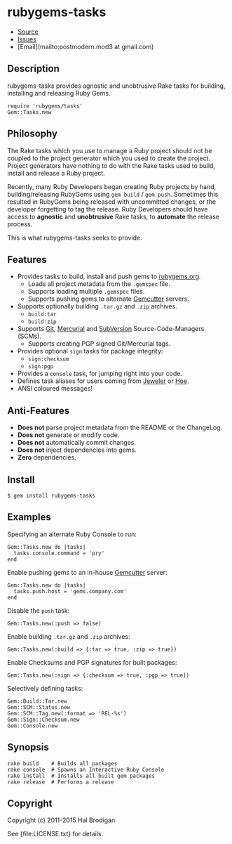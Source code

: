 # rubygems-tasks

* [Source](https://github.com/postmodern/rubygems-tasks)
* [Issues](https://github.com/postmodern/rubygems-tasks/issues)
* [Email](mailto:postmodern.mod3 at gmail.com)

## Description

rubygems-tasks provides agnostic and unobtrusive Rake tasks for building,
installing and releasing Ruby Gems.

    require 'rubygems/tasks'
    Gem::Tasks.new

## Philosophy

The Rake tasks which you use to manage a Ruby project should not be coupled
to the project generator which you used to create the project.
Project generators have nothing to do with the Rake tasks used to build,
install and release a Ruby project.

Recently, many Ruby Developers began creating Ruby projects by hand,
building/releasing RubyGems using `gem build` / `gem push`. Sometimes this
resulted in RubyGems being released with uncommitted changes, or the developer
forgetting to tag the release. Ruby Developers should have access to
**agnostic** and **unobtrusive** Rake tasks, to **automate** the release
process.

This is what rubygems-tasks seeks to provide.

## Features

* Provides tasks to build, install and push gems to [rubygems.org].
  * Loads all project metadata from the `.gemspec` file.
  * Supports loading multiple `.gemspec` files.
  * Supports pushing gems to alternate [Gemcutter] servers.
* Supports optionally building `.tar.gz` and `.zip` archives.
  * `build:tar`
  * `build:zip`
* Supports [Git], [Mercurial] and [SubVersion] Source-Code-Managers
  (SCMs).
  * Supports creating PGP signed Git/Mercurial tags.
* Provides optional `sign` tasks for package integrity:
  * `sign:checksum`
  * `sign:pgp`
* Provides a `console` task, for jumping right into your code.
* Defines task aliases for users coming from [Jeweler] or [Hoe].
* ANSI coloured messages!

## Anti-Features

* **Does not** parse project metadata from the README or the ChangeLog.
* **Does not** generate or modify code.
* **Does not** automatically commit changes.
* **Does not** inject dependencies into gems.
* **Zero** dependencies.

## Install

    $ gem install rubygems-tasks

## Examples

Specifying an alternate Ruby Console to run:

    Gem::Tasks.new do |tasks|
      tasks.console.command = 'pry'
    end

Enable pushing gems to an in-house [Gemcutter] server:

    Gem::Tasks.new do |tasks|
      tasks.push.host = 'gems.company.com'
    end

Disable the `push` task:

    Gem::Tasks.new(:push => false)

Enable building `.tar.gz` and `.zip` archives:

    Gem::Tasks.new(:build => {:tar => true, :zip => true})

Enable Checksums and PGP signatures for built packages:

    Gem::Tasks.new(:sign => {:checksum => true, :pgp => true})

Selectively defining tasks:

    Gem::Build::Tar.new
    Gem::SCM::Status.new
    Gem::SCM::Tag.new(:format => 'REL-%s')
    Gem::Sign::Checksum.new
    Gem::Console.new

## Synopsis

    rake build    # Builds all packages
    rake console  # Spawns an Interactive Ruby Console
    rake install  # Installs all built gem packages
    rake release  # Performs a release

## Copyright

Copyright (c) 2011-2015 Hal Brodigan

See {file:LICENSE.txt} for details.

[Git]: http://git-scm.com/
[Mercurial]: http://mercurial.selenic.com/
[SubVersion]: http://subversion.tigris.org/

[Jeweler]: https://github.com/technicalpickles/jeweler#readme
[Hoe]: https://github.com/seattlerb/hoe#readme

[rubygems.org]: https://rubygems.org/
[Gemcutter]: https://github.com/rubygems/rubygems.org#readme
